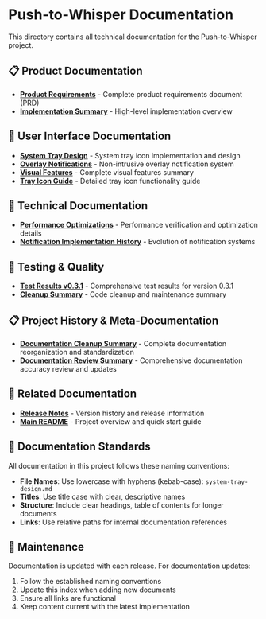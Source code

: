 # Push-to-Whisper Documentation

This directory contains all technical documentation for the Push-to-Whisper project.

## 📋 Product Documentation

- **[Product Requirements](product-requirements.md)** - Complete product requirements document (PRD)
- **[Implementation Summary](implementation-summary.md)** - High-level implementation overview

## 🎨 User Interface Documentation

- **[System Tray Design](system-tray-design.md)** - System tray icon implementation and design
- **[Overlay Notifications](overlay-notifications.md)** - Non-intrusive overlay notification system
- **[Visual Features](visual-features.md)** - Complete visual features summary
- **[Tray Icon Guide](tray-icon.md)** - Detailed tray icon functionality guide

## 🔧 Technical Documentation

- **[Performance Optimizations](performance-optimizations.md)** - Performance verification and optimization details
- **[Notification Implementation History](notification-implementation-history.md)** - Evolution of notification systems

## 🧪 Testing & Quality

- **[Test Results v0.3.1](test-results-v0.3.1.md)** - Comprehensive test results for version 0.3.1
- **[Cleanup Summary](cleanup-summary.md)** - Code cleanup and maintenance summary

## 📋 Project History & Meta-Documentation

- **[Documentation Cleanup Summary](documentation-cleanup-summary.md)** - Complete documentation reorganization and standardization
- **[Documentation Review Summary](documentation-review-summary.md)** - Comprehensive documentation accuracy review and updates

## 📁 Related Documentation

- **[Release Notes](../release_notes/)** - Version history and release information
- **[Main README](../README.md)** - Project overview and quick start guide

## 📝 Documentation Standards

All documentation in this project follows these naming conventions:

- **File Names**: Use lowercase with hyphens (kebab-case): `system-tray-design.md`
- **Titles**: Use title case with clear, descriptive names
- **Structure**: Include clear headings, table of contents for longer documents
- **Links**: Use relative paths for internal documentation references

## 🔄 Maintenance

Documentation is updated with each release. For documentation updates:

1. Follow the established naming conventions
2. Update this index when adding new documents
3. Ensure all links are functional
4. Keep content current with the latest implementation 
